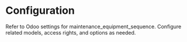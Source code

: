 # Configuration

Refer to Odoo settings for maintenance_equipment_sequence. Configure related models, access rights, and options as needed.

